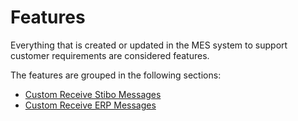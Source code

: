 # Features

Everything that is created or updated in the MES system to support customer requirements are considered features.

The features are grouped in the following sections:

* [Custom Receive Stibo Messages](/AMSOsram/tecspecs>features>CustomReceiveStiboMessages)
* [Custom Receive ERP Messages](/AMSOsram/techspec>features>CustomERPSystemIntegration)


